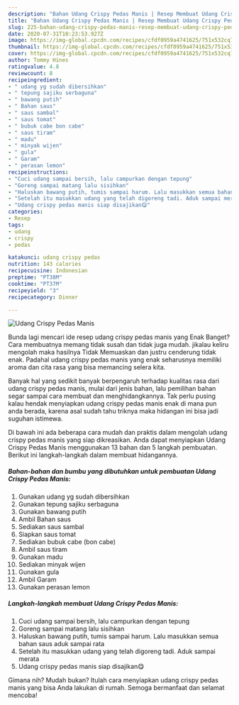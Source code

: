 ```yaml
---
description: "Bahan Udang Crispy Pedas Manis | Resep Membuat Udang Crispy Pedas Manis Yang Enak Banget"
title: "Bahan Udang Crispy Pedas Manis | Resep Membuat Udang Crispy Pedas Manis Yang Enak Banget"
slug: 225-bahan-udang-crispy-pedas-manis-resep-membuat-udang-crispy-pedas-manis-yang-enak-banget
date: 2020-07-31T10:23:53.927Z
image: https://img-global.cpcdn.com/recipes/cfdf0959a4741625/751x532cq70/udang-crispy-pedas-manis-foto-resep-utama.jpg
thumbnail: https://img-global.cpcdn.com/recipes/cfdf0959a4741625/751x532cq70/udang-crispy-pedas-manis-foto-resep-utama.jpg
cover: https://img-global.cpcdn.com/recipes/cfdf0959a4741625/751x532cq70/udang-crispy-pedas-manis-foto-resep-utama.jpg
author: Tommy Hines
ratingvalue: 4.8
reviewcount: 8
recipeingredient:
- " udang yg sudah dibersihkan"
- " tepung sajiku serbaguna"
- " bawang putih"
- " Bahan saus"
- " saus sambal"
- " saus tomat"
- " bubuk cabe bon cabe"
- " saus tiram"
- " madu"
- " minyak wijen"
- " gula"
- " Garam"
- " perasan lemon"
recipeinstructions:
- "Cuci udang sampai bersih, lalu campurkan dengan tepung"
- "Goreng sampai matang lalu sisihkan"
- "Haluskan bawang putih, tumis sampai harum. Lalu masukkan semua bahan saus aduk sampai rata"
- "Setelah itu masukkan udang yang telah digoreng tadi. Aduk sampai merata"
- "Udang crispy pedas manis siap disajikan😋"
categories:
- Resep
tags:
- udang
- crispy
- pedas

katakunci: udang crispy pedas 
nutrition: 143 calories
recipecuisine: Indonesian
preptime: "PT38M"
cooktime: "PT37M"
recipeyield: "3"
recipecategory: Dinner

---
```



![Udang Crispy Pedas Manis](https://img-global.cpcdn.com/recipes/cfdf0959a4741625/751x532cq70/udang-crispy-pedas-manis-foto-resep-utama.jpg)

Bunda lagi mencari ide resep udang crispy pedas manis yang Enak Banget? Cara membuatnya memang tidak susah dan tidak juga mudah. jikalau keliru mengolah maka hasilnya Tidak Memuaskan dan justru cenderung tidak enak. Padahal udang crispy pedas manis yang enak seharusnya memiliki aroma dan cita rasa yang bisa memancing selera kita.



Banyak hal yang sedikit banyak berpengaruh terhadap kualitas rasa dari udang crispy pedas manis, mulai dari jenis bahan, lalu pemilihan bahan segar sampai cara membuat dan menghidangkannya. Tak perlu pusing kalau hendak menyiapkan udang crispy pedas manis enak di mana pun anda berada, karena asal sudah tahu triknya maka hidangan ini bisa jadi suguhan istimewa.


Di bawah ini ada beberapa cara mudah dan praktis dalam mengolah udang crispy pedas manis yang siap dikreasikan. Anda dapat menyiapkan Udang Crispy Pedas Manis menggunakan 13 bahan dan 5 langkah pembuatan. Berikut ini langkah-langkah dalam membuat hidangannya.

<!--inarticleads1-->

##### Bahan-bahan dan bumbu yang dibutuhkan untuk pembuatan Udang Crispy Pedas Manis:

1. Gunakan  udang yg sudah dibersihkan
1. Gunakan  tepung sajiku serbaguna
1. Gunakan  bawang putih
1. Ambil  Bahan saus
1. Sediakan  saus sambal
1. Siapkan  saus tomat
1. Sediakan  bubuk cabe (bon cabe)
1. Ambil  saus tiram
1. Gunakan  madu
1. Sediakan  minyak wijen
1. Gunakan  gula
1. Ambil  Garam
1. Gunakan  perasan lemon




<!--inarticleads2-->

##### Langkah-langkah membuat Udang Crispy Pedas Manis:

1. Cuci udang sampai bersih, lalu campurkan dengan tepung
1. Goreng sampai matang lalu sisihkan
1. Haluskan bawang putih, tumis sampai harum. Lalu masukkan semua bahan saus aduk sampai rata
1. Setelah itu masukkan udang yang telah digoreng tadi. Aduk sampai merata
1. Udang crispy pedas manis siap disajikan😋




Gimana nih? Mudah bukan? Itulah cara menyiapkan udang crispy pedas manis yang bisa Anda lakukan di rumah. Semoga bermanfaat dan selamat mencoba!
